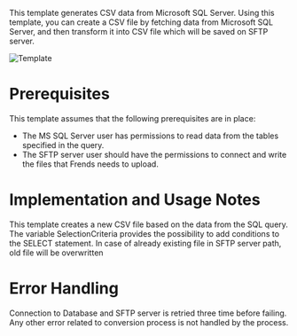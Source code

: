 This template generates CSV data from Microsoft SQL Server. 
Using this template, you can create a CSV file by fetching data from Microsoft SQL Server, and then transform it into CSV file which will be saved on SFTP server.

![Template](assets/MS_SQL_database_SELECT_to_CSV_file.svg)

# Prerequisites

This template assumes that the following prerequisites are in place:

- The MS SQL Server user has permissions to read data from the tables specified in the query.
- The SFTP server user should have the permissions to connect and write the files that Frends needs to upload.


# Implementation and Usage Notes

This template creates a new CSV file based on the data from the SQL query. 
The variable SelectionCriteria provides the possibility to add conditions to the SELECT statement.
In case of already existing file in SFTP server path, old file will be overwritten

# Error Handling

Connection to Database and SFTP server is retried three time before failing.
Any other error related to conversion process is not handled by the process.

